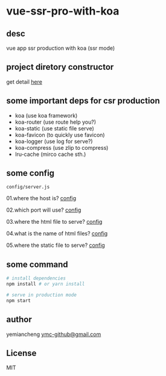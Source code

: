 # vue-ssr-pro-with-koa

## desc

vue app ssr production with koa  (ssr mode)

## project diretory constructor

get detail [here](./note/dir-construtor.md)

## some important deps for csr production

- koa (use koa framework)
- koa-router (use route help you?)
- koa-static (use static file serve)
- koa-favicon (to quickly use favicon)
- koa-logger (use log for serve?)
- koa-compress (use zlip to compress)
- lru-cache (mirco cache sth.)

## some config

`config/server.js`

01.where the host is? [config](./config/server.js#L5)

02.which port will use?  [config](./config/server.js#L7)

03.where the html file to serve?  [config](./config/server.js#L9)

04.what is the name of html files?   [config](./config/server.js#11)

05.where the static file to serve?   [config](./config/server.js#13)

## some command

``` bash
# install dependencies
npm install # or yarn install

# serve in production mode
npm start
```

## author

yemiancheng <ymc-github@gmail.com>

## License
MIT
